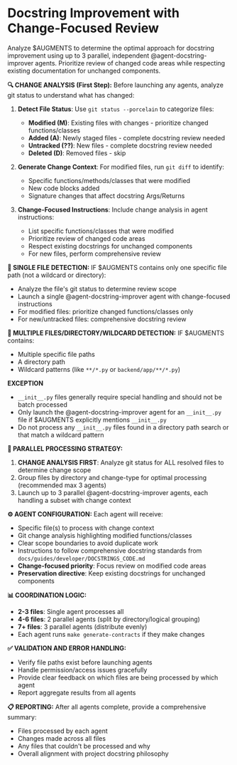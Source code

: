 # Docstring Improvement with Change-Focused Review

Analyze $AUGMENTS to determine the optimal approach for docstring improvement using up to 3 parallel, independent @agent-docstring-improver agents. Prioritize review of changed code areas while respecting existing documentation for unchanged components.

**🔍 CHANGE ANALYSIS (First Step):**
Before launching any agents, analyze git status to understand what has changed:

1. **Detect File Status**: Use `git status --porcelain` to categorize files:
   - **Modified (M)**: Existing files with changes - prioritize changed functions/classes
   - **Added (A)**: Newly staged files - complete docstring review needed
   - **Untracked (??)**: New files - complete docstring review needed
   - **Deleted (D)**: Removed files - skip

2. **Generate Change Context**: For modified files, run `git diff` to identify:
   - Specific functions/methods/classes that were modified
   - New code blocks added
   - Signature changes that affect docstring Args/Returns

3. **Change-Focused Instructions**: Include change analysis in agent instructions:
   - List specific functions/classes that were modified
   - Prioritize review of changed code areas
   - Respect existing docstrings for unchanged components
   - For new files, perform comprehensive review

**📂 SINGLE FILE DETECTION:**
IF $AUGMENTS contains only one specific file path (not a wildcard or directory):
- Analyze the file's git status to determine review scope
- Launch a single @agent-docstring-improver agent with change-focused instructions
- For modified files: prioritize changed functions/classes only
- For new/untracked files: comprehensive docstring review

**📁 MULTIPLE FILES/DIRECTORY/WILDCARD DETECTION:**
IF $AUGMENTS contains:
- Multiple specific file paths
- A directory path
- Wildcard patterns (like `**/*.py` or `backend/app/**/*.py`)

**EXCEPTION**
- `__init__.py` files generally require special handling and should not be batch processed
- Only launch the @agent-docstring-improver agent for an `__init__.py` file if $AUGMENTS explicitly mentions `__init__.py` 
- Do not process any `__init__.py` files found in a directory path search or that match a wildcard pattern

**🔄 PARALLEL PROCESSING STRATEGY:**
1. **CHANGE ANALYSIS FIRST**: Analyze git status for ALL resolved files to determine change scope
2. Group files by directory and change-type for optimal processing (recommended max 3 agents)
3. Launch up to 3 parallel @agent-docstring-improver agents, each handling a subset with change context

**⚙️ AGENT CONFIGURATION:**
Each agent will receive:
- Specific file(s) to process with change context
- Git change analysis highlighting modified functions/classes
- Clear scope boundaries to avoid duplicate work
- Instructions to follow comprehensive docstring standards from `docs/guides/developer/DOCSTRINGS_CODE.md`
- **Change-focused priority**: Focus review on modified code areas
- **Preservation directive**: Keep existing docstrings for unchanged components

**📊 COORDINATION LOGIC:**
- **2-3 files**: Single agent processes all
- **4-6 files**: 2 parallel agents (split by directory/logical grouping)
- **7+ files**: 3 parallel agents (distribute evenly)
- Each agent runs `make generate-contracts` if they make changes

**✅ VALIDATION AND ERROR HANDLING:**
- Verify file paths exist before launching agents
- Handle permission/access issues gracefully
- Provide clear feedback on which files are being processed by which agent
- Report aggregate results from all agents

**📋 REPORTING:**
After all agents complete, provide a comprehensive summary:
- Files processed by each agent
- Changes made across all files
- Any files that couldn't be processed and why
- Overall alignment with project docstring philosophy